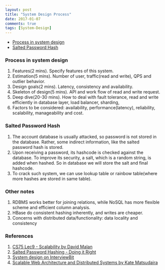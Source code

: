 ```yaml
---
layout: post
title: "System Design Process"
date: 2017-01-07
comments: true
tags: [System-Design]
---
```


* [Process in system design](#pro)
* [Salted Password Hash](#sph)

<div id="pro">
</div>

### Process in system design
1. Features(2 mins). Specify features of this system.
2. Estimation(5 mins). Number of user, traffic(read and write), QPS and outlier behavior.
3. Design goals(2 mins). Latency, consistency and availability.
4. Skeleton of design(5 mins). API and work flow of read and write request.
5. Deep dive(20-30 mins). How to deal with fault tolerance, read and write efficiently in database layer, load balancer, sharding,
6. Factors to be considered: availability, performance(latency), reliability, scalability, manageability and cost.

<div id="sph">
</div>

### Salted Password Hash
1. The account database is usually attacked, so password is not stored in the database. Rather, some indirect information, like the salted password hash is stored.
2. Upon receiving a password, its hashcode is checked against the database. To improve its security, a salt, which is a random string, is added when hashed. So in database we will store the salt and final hashcode.
3. To crack such system, we can use lookup table or rainbow table(where more hashes are stored in same table).

### Other notes
1. RDBMS works better for joining relations, while NoSQL has more flexible scheme and efficient column analysis.
2. HBase do consistent hashing inherently, and writes are cheaper.
3. Concerns with distributed data/functionality: data locality and consistency

### References
1. [CS75 Lec9 - Scalability by David Malan](https://www.youtube.com/watch?v=-W9F__D3oY4&index=1&list=WL)
2. [Salted Password Hashing - Doing it Right](https://crackstation.net/hashing-security.htm)
3. [System design on InterviewBit](https://www.interviewbit.com/courses/system-design/topics/interview-questions/)
4. [Scalable Web Architecture and Distributed Systems by Kate Matsudaira](http://www.aosabook.org/en/distsys.html)